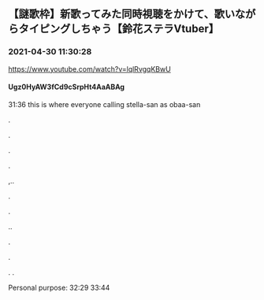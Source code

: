 ## 【謎歌枠】新歌ってみた同時視聴をかけて、歌いながらタイピングしちゃう【鈴花ステラVtuber】
### 2021-04-30 11:30:28
https://www.youtube.com/watch?v=lqlRvgqKBwU
#### Ugz0HyAW3fCd9cSrpHt4AaABAg
31:36 this is where everyone calling stella-san as obaa-san

.



.

.

.

,..

.



.

..

.

.

. .

Personal purpose: 32:29 33:44

